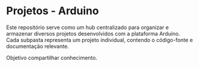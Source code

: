 # Projetos - Arduino

Este repositório serve como um hub centralizado para organizar e armazenar diversos projetos desenvolvidos com a plataforma Arduino. Cada subpasta representa um projeto individual, contendo o código-fonte e documentação relevante.

Objetivo compartilhar conhecimento.
